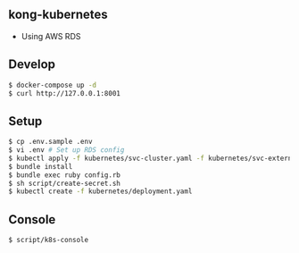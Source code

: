 kong-kubernetes
---

* Using AWS RDS


## Develop

```bash
$ docker-compose up -d
$ curl http://127.0.0.1:8001
```

## Setup

```bash
$ cp .env.sample .env
$ vi .env # Set up RDS config
$ kubectl apply -f kubernetes/svc-cluster.yaml -f kubernetes/svc-external.yaml -f kubernetes/svc-internal.yaml
$ bundle install
$ bundle exec ruby config.rb
$ sh script/create-secret.sh
$ kubectl create -f kubernetes/deployment.yaml
```

## Console

```bash
$ script/k8s-console
```
